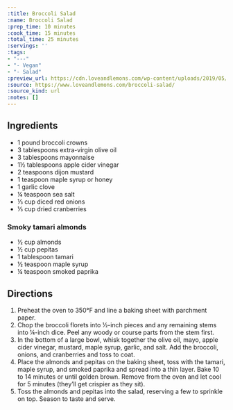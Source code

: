 ```yaml
---
:title: Broccoli Salad
:name: Broccoli Salad
:prep_time: 10 minutes
:cook_time: 15 minutes
:total_time: 25 minutes
:servings: ''
:tags:
- "---"
- "- Vegan"
- "- Salad"
:preview_url: https://cdn.loveandlemons.com/wp-content/uploads/2019/05/broccoli-salad-recipe1-150x150.jpg
:source: https://www.loveandlemons.com/broccoli-salad/
:source_kind: url
:notes: []
---
```


## Ingredients
- 1 pound broccoli crowns
- 3 tablespoons extra-virgin olive oil
- 3 tablespoons mayonnaise
- 1½ tablespoons apple cider vinegar
- 2 teaspoons dijon mustard
- 1 teaspoon maple syrup or honey
- 1  garlic clove
- ¼ teaspoon sea salt
- ⅓ cup diced red onions
- ⅓ cup dried cranberries

### Smoky tamari almonds
- ½ cup almonds
- ½ cup pepitas
- 1 tablespoon tamari
- ½ teaspoon maple syrup
- ¼ teaspoon smoked paprika


## Directions
1. Preheat the oven to 350°F and line a baking sheet with parchment paper.
2. Chop the broccoli florets into ½-inch pieces and any remaining stems into ¼-inch dice. Peel any woody or course parts from the stem first.
3. In the bottom of a large bowl, whisk together the olive oil, mayo, apple cider vinegar, mustard, maple syrup, garlic, and salt. Add the broccoli, onions, and cranberries and toss to coat.
4. Place the almonds and pepitas on the baking sheet, toss with the tamari, maple syrup, and smoked paprika and spread into a thin layer. Bake 10 to 14 minutes or until golden brown. Remove from the oven and let cool for 5 minutes (they’ll get crispier as they sit).
5. Toss the almonds and pepitas into the salad, reserving a few to sprinkle on top. Season to taste and serve.
